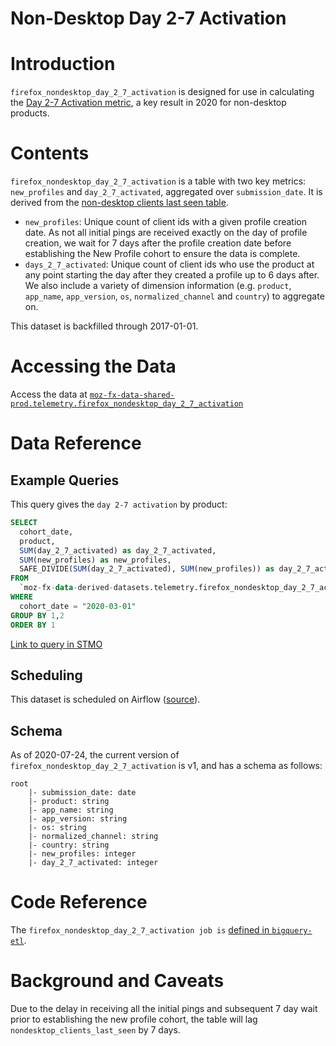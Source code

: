 # Non-Desktop Day 2-7 Activation  

<!-- toc -->

# Introduction

`firefox_nondesktop_day_2_7_activation` is designed for use in calculating the [Day 2-7 Activation metric](../../metrics/metrics.md#day-2-7-activation), a key result in 2020 for non-desktop products.


# Contents
`firefox_nondesktop_day_2_7_activation` is a table with two key metrics: `new_profiles` and `day_2_7_activated`, aggregated over `submission_date`. It is derived from the [non-desktop clients last seen table](https://docs.telemetry.mozilla.org/cookbooks/clients_last_seen_bits.html).

- `new_profiles`: Unique count of client ids with a given profile creation date. As not all initial pings are received exactly on the day of profile creation, we wait for 7 days after the profile creation date before establishing the New Profile cohort to ensure the data is complete.
- `days_2_7_activated`: Unique count of client ids who use the product at any point starting the day after they created a profile up to 6 days after.
We also include a variety of dimension information (e.g. `product`, `app_name`, `app_version`, `os`, `normalized_channel` and `country`) to aggregate on. 


This dataset is backfilled through 2017-01-01.
# Accessing the Data
Access the data at [`moz-fx-data-shared-prod.telemetry.firefox_nondesktop_day_2_7_activation`](https://console.cloud.google.com/bigquery?project=moz-fx-data-shared-prod&p=moz-fx-data-shared-prod&d=telemetry&t=firefox_nondesktop_day_2_7_activation&page=table)

# Data Reference
## Example Queries

This query gives the `day 2-7 activation` by product:

```sql
SELECT
  cohort_date,
  product,
  SUM(day_2_7_activated) as day_2_7_activated,
  SUM(new_profiles) as new_profiles,
  SAFE_DIVIDE(SUM(day_2_7_activated), SUM(new_profiles)) as day_2_7_activation
FROM
  `moz-fx-data-derived-datasets.telemetry.firefox_nondesktop_day_2_7_activation`
WHERE
  cohort_date = "2020-03-01"
GROUP BY 1,2
ORDER BY 1
```
[Link to query in STMO](https://sql.telemetry.mozilla.org/queries/72054)

## Scheduling
This dataset is scheduled on Airflow ([source](https://github.com/mozilla/telemetry-airflow/blob/59effc6ead0b764a9ef3d30f40fbdb4b0b3394ec/dags/copy_deduplicate.py#L337)).

## Schema
As of 2020-07-24, the current version of `firefox_nondesktop_day_2_7_activation` is v1, and has a schema as follows:
```
root
    |- submission_date: date
    |- product: string
    |- app_name: string
    |- app_version: string
    |- os: string
    |- normalized_channel: string
    |- country: string
    |- new_profiles: integer
    |- day_2_7_activated: integer
```

# Code Reference
The `firefox_nondesktop_day_2_7_activation job is` [defined in `bigquery-etl`](https://github.com/mozilla/bigquery-etl/blob/master/sql/telemetry_derived/firefox_nondesktop_day_2_7_activation_v1/query.sql).

# Background and Caveats

Due to the delay in receiving all the initial pings and subsequent 7 day wait prior to establishing the new profile cohort, the table will lag `nondesktop_clients_last_seen` by 7 days.
